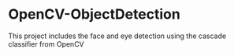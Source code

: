 # OpenCV-ObjectDetection

This project includes the face and eye detection using the cascade classifier from OpenCV

